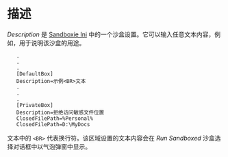 # 描述

_Description_ 是 [Sandboxie Ini](SandboxieIni.md) 中的一个沙盒设置。它可以输入任意文本内容，例如，用于说明该沙盒的用途。

```
   .
   .
   .
   [DefaultBox]
   Description=示例<BR>文本
   .
   .
   .
   [PrivateBox]
   Description=拒绝访问敏感文件位置
   ClosedFilePath=%Personal%
   ClosedFilePath=D:\MyDocs
```

文本中的 `<BR>` 代表换行符。该区域设置的文本内容会在 _Run Sandboxed_ 沙盒选择对话框中以气泡弹窗中显示。